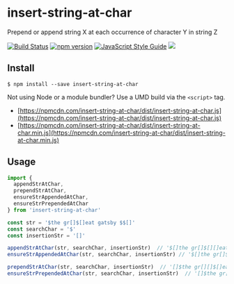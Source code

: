 # insert-string-at-char

Prepend or append string X at each occurrence of character Y in string Z

[![Build Status](https://travis-ci.org/danne931/insert-string-at-char.svg?branch=master)](https://travis-ci.org/danne931/insert-string-at-char)
[![npm version](https://img.shields.io/npm/v/insert-string-at-char.svg?style=flat-square)](https://www.npmjs.com/package/insert-string-at-char)
[![JavaScript Style Guide](https://img.shields.io/badge/code%20style-standard-brightgreen.svg)](http://standardjs.com/)
![](https://img.shields.io/badge/license-MIT-blue.svg)

## Install

```
$ npm install --save insert-string-at-char
```

Not using Node or a module bundler? Use a UMD build via the `<script>` tag.
- [https://npmcdn.com/insert-string-at-char/dist/insert-string-at-char.js](https://npmcdn.com/insert-string-at-char/dist/insert-string-at-char.js)
- [https://npmcdn.com/insert-string-at-char/dist/insert-string-at-char.min.js](https://npmcdn.com/insert-string-at-char/dist/insert-string-at-char.min.js)

## Usage

```javascript
import {
  appendStrAtChar,
  prependStrAtChar,
  ensureStrAppendedAtChar,
  ensureStrPrependedAtChar
} from 'insert-string-at-char'

const str = '$the gr[]$[]eat gatsby $$[]'
const searchChar = '$'
const insertionStr = '[]'

appendStrAtChar(str, searchChar, insertionStr)  // '$[]the gr[]$[][]eat gatsby $[]$[][]'
ensureStrAppendedAtChar(str, searchChar, insertionStr) // '$[]the gr[]$[]eat gatsby $[]$[]'

prependStrAtChar(str, searchChar, insertionStr)  // '[]$the gr[][]$[]eat gatsby []$[]$[]'
ensureStrPrependedAtChar(str, searchChar, insertionStr)  // '[]$the gr[]$[]eat gatsby []$[]$[]'
```
